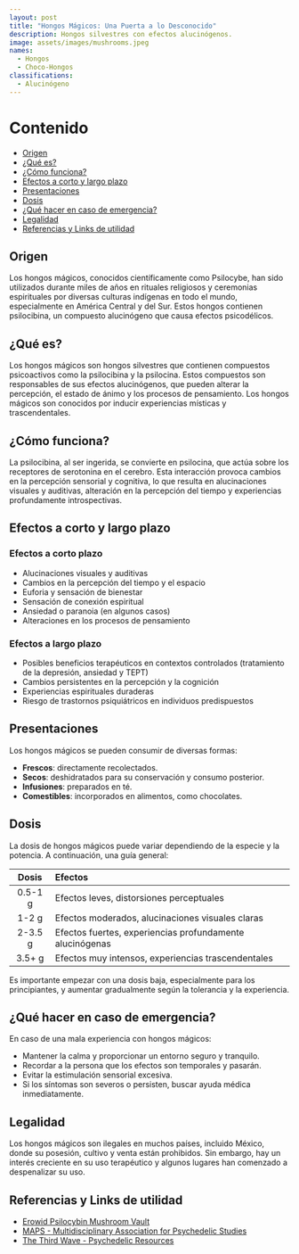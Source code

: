 ```yaml
---
layout: post
title: "Hongos Mágicos: Una Puerta a lo Desconocido"
description: Hongos silvestres con efectos alucinógenos.
image: assets/images/mushrooms.jpeg
names:
  - Hongos
  - Choco-Hongos
classifications:
  - Alucinógeno
---
```


# Contenido

- [Origen](#origen)
- [¿Qué es?](#qué-es)
- [¿Cómo funciona?](#cómo-funciona)
- [Efectos a corto y largo plazo](#efectos-a-corto-y-largo-plazo)
- [Presentaciones](#presentaciones)
- [Dosis](#dosis)
- [¿Qué hacer en caso de emergencia?](#qué-hacer-en-caso-de-emergencia)
- [Legalidad](#legalidad)
- [Referencias y Links de utilidad](#referencias-y-links-de-utilidad)

## Origen

Los hongos mágicos, conocidos científicamente como Psilocybe, han sido utilizados durante miles de años en rituales religiosos y ceremonias espirituales por diversas culturas indígenas en todo el mundo, especialmente en América Central y del Sur. Estos hongos contienen psilocibina, un compuesto alucinógeno que causa efectos psicodélicos.

## ¿Qué es?

Los hongos mágicos son hongos silvestres que contienen compuestos psicoactivos como la psilocibina y la psilocina. Estos compuestos son responsables de sus efectos alucinógenos, que pueden alterar la percepción, el estado de ánimo y los procesos de pensamiento. Los hongos mágicos son conocidos por inducir experiencias místicas y trascendentales.

## ¿Cómo funciona?

La psilocibina, al ser ingerida, se convierte en psilocina, que actúa sobre los receptores de serotonina en el cerebro. Esta interacción provoca cambios en la percepción sensorial y cognitiva, lo que resulta en alucinaciones visuales y auditivas, alteración en la percepción del tiempo y experiencias profundamente introspectivas.

## Efectos a corto y largo plazo

### Efectos a corto plazo

- Alucinaciones visuales y auditivas
- Cambios en la percepción del tiempo y el espacio
- Euforia y sensación de bienestar
- Sensación de conexión espiritual
- Ansiedad o paranoia (en algunos casos)
- Alteraciones en los procesos de pensamiento

### Efectos a largo plazo

- Posibles beneficios terapéuticos en contextos controlados (tratamiento de la depresión, ansiedad y TEPT)
- Cambios persistentes en la percepción y la cognición
- Experiencias espirituales duraderas
- Riesgo de trastornos psiquiátricos en individuos predispuestos

## Presentaciones

Los hongos mágicos se pueden consumir de diversas formas:

- **Frescos**: directamente recolectados.
- **Secos**: deshidratados para su conservación y consumo posterior.
- **Infusiones**: preparados en té.
- **Comestibles**: incorporados en alimentos, como chocolates.

## Dosis

La dosis de hongos mágicos puede variar dependiendo de la especie y la potencia. A continuación, una guía general:

|  Dosis  | Efectos                                                  |
| :-----: | :------------------------------------------------------- |
| 0.5-1 g | Efectos leves, distorsiones perceptuales                 |
|  1-2 g  | Efectos moderados, alucinaciones visuales claras         |
| 2-3.5 g | Efectos fuertes, experiencias profundamente alucinógenas |
| 3.5+ g  | Efectos muy intensos, experiencias trascendentales       |

Es importante empezar con una dosis baja, especialmente para los principiantes, y aumentar gradualmente según la tolerancia y la experiencia.

## ¿Qué hacer en caso de emergencia?

En caso de una mala experiencia con hongos mágicos:

- Mantener la calma y proporcionar un entorno seguro y tranquilo.
- Recordar a la persona que los efectos son temporales y pasarán.
- Evitar la estimulación sensorial excesiva.
- Si los síntomas son severos o persisten, buscar ayuda médica inmediatamente.

## Legalidad

Los hongos mágicos son ilegales en muchos países, incluido México, donde su posesión, cultivo y venta están prohibidos. Sin embargo, hay un interés creciente en su uso terapéutico y algunos lugares han comenzado a despenalizar su uso.

## Referencias y Links de utilidad

- [Erowid Psilocybin Mushroom Vault](https://www.erowid.org/plants/mushrooms/mushrooms.shtml)
- [MAPS - Multidisciplinary Association for Psychedelic Studies](https://maps.org/research/psilocybin)
- [The Third Wave - Psychedelic Resources](https://thethirdwave.co/psilocybin-mushrooms/)
